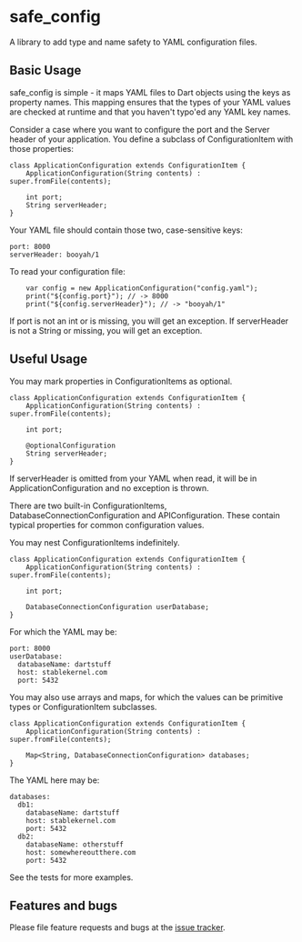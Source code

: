 # safe_config

A library to add type and name safety to YAML configuration files.

## Basic Usage

safe_config is simple - it maps YAML files to Dart objects using the keys as property names. 
This mapping ensures that the types of your YAML values are checked at runtime and that 
you haven't typo'ed any YAML key names.

Consider a case where you want to configure the port and the Server header of your application.
You define a subclass of ConfigurationItem with those properties:

```
class ApplicationConfiguration extends ConfigurationItem {
 	ApplicationConfiguration(String contents) : super.fromFile(contents);
	
	int port;
	String serverHeader;
}
```

Your YAML file should contain those two, case-sensitive keys:

```
port: 8000
serverHeader: booyah/1
```

To read your configuration file:

```
	var config = new ApplicationConfiguration("config.yaml");
	print("${config.port}"); // -> 8000
	print("${config.serverHeader}"); // -> "booyah/1"
```

If port is not an int or is missing, you will get an exception. 
If serverHeader is not a String or missing, you will get an exception.

## Useful Usage

You may mark properties in ConfigurationItems as optional.
```
class ApplicationConfiguration extends ConfigurationItem {
 	ApplicationConfiguration(String contents) : super.fromFile(contents);
	
	int port;
	
	@optionalConfiguration
	String serverHeader;
}
```

If serverHeader is omitted from your YAML when read, it will be in ApplicationConfiguration and no exception is thrown.

There are two built-in ConfigurationItems, DatabaseConnectionConfiguration and APIConfiguration. These contain
typical properties for common configuration values.

You may nest ConfigurationItems indefinitely.

```
class ApplicationConfiguration extends ConfigurationItem {
 	ApplicationConfiguration(String contents) : super.fromFile(contents);
	
	int port;
	
	DatabaseConnectionConfiguration userDatabase;
}
```

For which the YAML may be:
```
port: 8000
userDatabase:
  databaseName: dartstuff
  host: stablekernel.com
  port: 5432
```

You may also use arrays and maps, for which the values can be primitive types or ConfigurationItem subclasses.
```
class ApplicationConfiguration extends ConfigurationItem {
 	ApplicationConfiguration(String contents) : super.fromFile(contents);
		
	Map<String, DatabaseConnectionConfiguration> databases;
}
```

The YAML here may be:
```
databases:
  db1:
    databaseName: dartstuff
    host: stablekernel.com
    port: 5432
  db2:
    databaseName: otherstuff
    host: somewhereoutthere.com
    port: 5432
```

See the tests for more examples.

## Features and bugs

Please file feature requests and bugs at the [issue tracker][tracker].

[tracker]: http://github.com/stablekernel/issues
